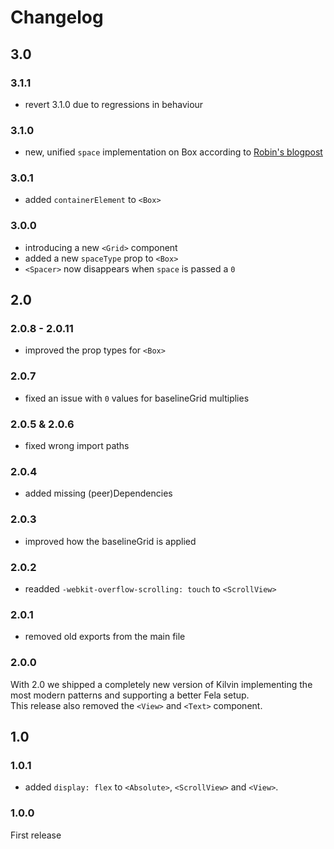 # Changelog

## 3.0

### 3.1.1

- revert 3.1.0 due to regressions in behaviour

### 3.1.0

- new, unified `space` implementation on Box according to [Robin's blogpost](https://weser.io/blog/spacing-children-in-react)

### 3.0.1

- added `containerElement` to `<Box>`

### 3.0.0

- introducing a new `<Grid>` component
- added a new `spaceType` prop to `<Box>`
- `<Spacer>` now disappears when `space` is passed a `0`

## 2.0

### 2.0.8 - 2.0.11

- improved the prop types for `<Box>`

### 2.0.7

- fixed an issue with `0` values for baselineGrid multiplies

### 2.0.5 & 2.0.6

- fixed wrong import paths

### 2.0.4

- added missing (peer)Dependencies

### 2.0.3

- improved how the baselineGrid is applied

### 2.0.2

- readded `-webkit-overflow-scrolling: touch` to `<ScrollView>`

### 2.0.1

- removed old exports from the main file

### 2.0.0

With 2.0 we shipped a completely new version of Kilvin implementing the most modern patterns and supporting a better Fela setup.<br>
This release also removed the `<View>` and `<Text>` component.

## 1.0

### 1.0.1

- added `display: flex` to `<Absolute>`, `<ScrollView>` and `<View>`.

### 1.0.0

First release
